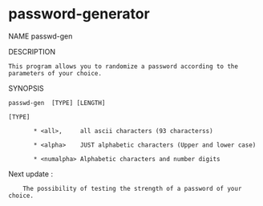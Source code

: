 # password-generator

NAME
	passwd-gen


DESCRIPTION

	This program allows you to randomize a password according to the parameters of your choice.

SYNOPSIS

	passwd-gen  [TYPE] [LENGTH]

	[TYPE] 

	       * <all>,		all ascii characters (93 characterss)

	       * <alpha>	JUST alphabetic characters (Upper and lower case)

	       * <numalpha>	Alphabetic characters and number digits


Next update :

     	The possibility of testing the strength of a password of your choice.